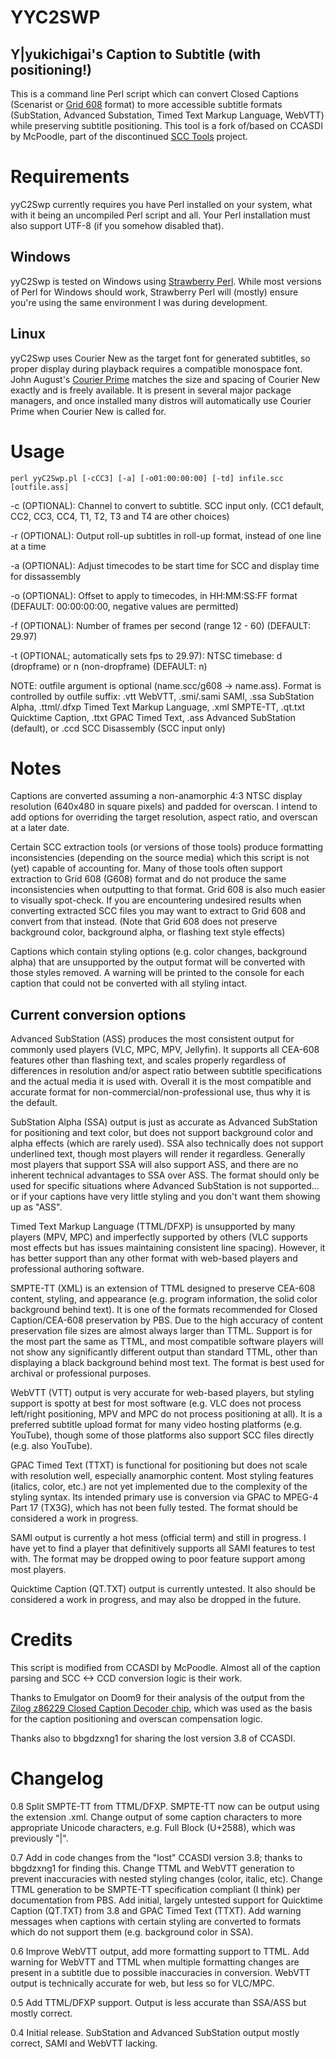 # YYC2SWP 
## Y|yukichigai's Caption to Subtitle (with positioning!)

This is a command line Perl script which can convert Closed Captions (Scenarist or [Grid 608](https://github.com/CCExtractor/ccextractor/blob/master/docs/G608.TXT) format) to more accessible subtitle formats (SubStation, Advanced Substation, Timed Text Markup Language, WebVTT) while preserving subtitle positioning. This tool is a fork of/based on CCASDI by McPoodle, part of the discontinued [SCC Tools](http://www.theneitherworld.com/mcpoodle/SCC_TOOLS/DOCS/SCC_TOOLS.HTML) project.

# Requirements

yyC2Swp currently requires you have Perl installed on your system, what with it being an uncompiled Perl script and all. Your Perl installation must also support UTF-8 (if you somehow disabled that).

## Windows
yyC2Swp is tested on Windows using [Strawberry Perl](https://strawberryperl.com/). While most versions of Perl for Windows should work, Strawberry Perl will (mostly) ensure you're using the same environment I was during development.

## Linux

yyC2Swp uses Courier New as the target font for generated subtitles, so proper display during playback requires a compatible monospace font. John August's [Courier Prime](https://johnaugust.com/2013/introducing-courier-prime) matches the size and spacing of Courier New exactly and is freely available. It is present in several major package managers, and once installed many distros will automatically use Courier Prime when Courier New is called for.

# Usage

```
perl yyC2Swp.pl [-cCC3] [-a] [-o01:00:00:00] [-td] infile.scc [outfile.ass]
```
-c (OPTIONAL): Channel to convert to subtitle. SCC input only. (CC1 default, CC2, CC3, CC4, T1, T2, T3 and T4 are other choices)

-r (OPTIONAL): Output roll-up subtitles in roll-up format, instead of one line at a time

-a (OPTIONAL): Adjust timecodes to be start time for SCC and display time for dissassembly

-o (OPTIONAL): Offset to apply to timecodes, in HH:MM:SS:FF format (DEFAULT: 00:00:00:00, negative values are permitted)

-f (OPTIONAL): Number of frames per second (range 12 - 60) (DEFAULT: 29.97)

-t (OPTIONAL; automatically sets fps to 29.97): NTSC timebase: d (dropframe) or n (non-dropframe) (DEFAULT: n)

NOTE: outfile argument is optional (name.scc/g608 -> name.ass). Format is controlled by outfile suffix: .vtt WebVTT, .smi/.sami SAMI, .ssa SubStation Alpha, .ttml/.dfxp Timed Text Markup Language, .xml SMPTE-TT, .qt.txt Quicktime Caption, .ttxt GPAC Timed Text, .ass Advanced SubStation (default), or .ccd SCC Disassembly (SCC input only)

# Notes
Captions are converted assuming a non-anamorphic 4:3 NTSC display resolution (640x480 in square pixels) and padded for overscan. I intend to add options for overriding the target resolution, aspect ratio, and overscan at a later date.

Certain SCC extraction tools (or versions of those tools) produce formatting inconsistencies (depending on the source media) which this script is not (yet) capable of accounting for. Many of those tools often support extraction to Grid 608 (G608) format and do not produce the same inconsistencies when outputting to that format. Grid 608 is also much easier to visually spot-check. If you are encountering undesired results when converting extracted SCC files you may want to extract to Grid 608 and convert from that instead. (Note that Grid 608 does not preserve background color, background alpha, or flashing text style effects)

Captions which contain styling options (e.g. color changes, background alpha) that are unsupported by the output format will be converted with those styles removed. A warning will be printed to the console for each caption that could not be converted with all styling intact.

## Current conversion options
Advanced SubStation (ASS) produces the most consistent output for commonly used players (VLC, MPC, MPV, Jellyfin). It supports all CEA-608 features other than flashing text, and scales properly regardless of differences in resolution and/or aspect ratio between subtitle specifications and the actual media it is used with. Overall it is the most compatible and accurate format for non-commercial/non-professional use, thus why it is the default.

SubStation Alpha (SSA) output is just as accurate as Advanced SubStation for positioning and text color, but does not support background color and alpha effects (which are rarely used). SSA also technically does not support underlined text, though most players will render it regardless. Generally most players that support SSA will also support ASS, and there are no inherent technical advantages to SSA over ASS. The format should only be used for specific situations where Advanced SubStation is not supported... or if your captions have very little styling and you don't want them showing up as "ASS".

Timed Text Markup Language (TTML/DFXP) is unsupported by many players (MPV, MPC) and imperfectly supported by others (VLC supports most effects but has issues maintaining consistent line spacing). However, it has better support than any other format with web-based players and professional authoring software.

SMPTE-TT (XML) is an extension of TTML designed to preserve CEA-608 content, styling, and appearance (e.g. program information, the solid color background behind text). It is one of the formats recommended for Closed Caption/CEA-608 preservation by PBS. Due to the high accuracy of content preservation file sizes are almost always larger than TTML. Support is for the most part the same as TTML, and most compatible software players will not show any significantly different output than standard TTML, other than displaying a black background behind most text. The format is best used for archival or professional purposes.

WebVTT (VTT) output is very accurate for web-based players, but styling support is spotty at best for most software (e.g. VLC does not process left/right positioning, MPV and MPC do not process positioning at all). It is a preferred subtitle upload format for many video hosting platforms (e.g. YouTube), though some of those platforms also support SCC files directly (e.g. also YouTube).

GPAC Timed Text (TTXT) is functional for positioning but does not scale with resolution well, especially anamorphic content. Most styling features (italics, color, etc.) are not yet implemented due to the complexity of the styling syntax. Its intended primary use is conversion via GPAC to MPEG-4 Part 17 (TX3G), which has not been fully tested. The format should be considered a work in progress.

SAMI output is currently a hot mess (official term) and still in progress. I have yet to find a player that definitively supports all SAMI features to test with. The format may be dropped owing to poor feature support among most players.

Quicktime Caption (QT.TXT) output is currently untested. It also should be considered a work in progress, and may also be dropped in the future.

# Credits
This script is modified from CCASDI by McPoodle. Almost all of the caption parsing and SCC <-> CCD conversion logic is their work.

Thanks to Emulgator on Doom9 for their analysis of the output from the [Zilog z86229 Closed Caption Decoder chip](https://www.zilog.com/docs/tv/z86229.pdf), which was used as the basis for the caption positioning and overscan compensation logic.

Thanks also to bbgdzxng1 for sharing the lost version 3.8 of CCASDI.

# Changelog

0.8 Split SMPTE-TT from TTML/DFXP. SMPTE-TT now can be output using the extension .xml. Change output of some caption characters to more appropriate Unicode characters, e.g. Full Block (U+2588), which was previously "|".

0.7 Add in code changes from the "lost" CCASDI version 3.8; thanks to bbgdzxng1 for finding this. Change TTML and WebVTT generation to prevent inaccuracies with nested styling changes (color, italic, etc). Change TTML generation to be SMPTE-TT specification compliant (I think) per documentation from PBS. Add initial, largely untested support for Quicktime Caption (QT.TXT) from 3.8 and GPAC Timed Text (TTXT). Add warning messages when captions with certain styling are converted to formats which do not support them (e.g. background color in SSA).

0.6 Improve WebVTT output, add more formatting support to TTML. Add warning for WebVTT and TTML when multiple formatting changes are present in a subtitle due to possible inaccuracies in conversion. WebVTT output is technically accurate for web, but less so for VLC/MPC.

0.5 Add TTML/DFXP support. Output is less accurate than SSA/ASS but mostly correct.

0.4 Initial release. SubStation and Advanced SubStation output mostly correct, SAMI and WebVTT lacking.
